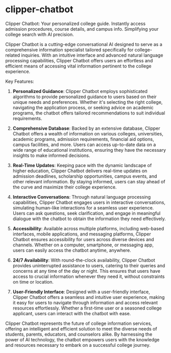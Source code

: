 # clipper-chatbot
Clipper Chatbot: Your personalized college guide. Instantly access admission procedures, course details, and campus info. Simplifying your college search with AI precision.


Clipper Chatbot is a cutting-edge conversational AI designed to serve as a comprehensive information specialist tailored specifically for college-related inquiries. With an intuitive interface and advanced natural language processing capabilities, Clipper Chatbot offers users an effortless and efficient means of accessing vital information pertinent to the college experience.

Key Features:

1. **Personalized Guidance**: Clipper Chatbot employs sophisticated algorithms to provide personalized guidance to users based on their unique needs and preferences. Whether it's selecting the right college, navigating the application process, or seeking advice on academic programs, the chatbot offers tailored recommendations to suit individual requirements.

2. **Comprehensive Database**: Backed by an extensive database, Clipper Chatbot offers a wealth of information on various colleges, universities, academic programs, admission requirements, financial aid options, campus facilities, and more. Users can access up-to-date data on a wide range of educational institutions, ensuring they have the necessary insights to make informed decisions.

3. **Real-Time Updates**: Keeping pace with the dynamic landscape of higher education, Clipper Chatbot delivers real-time updates on admission deadlines, scholarship opportunities, campus events, and other relevant information. By staying informed, users can stay ahead of the curve and maximize their college experience.

4. **Interactive Conversations**: Through natural language processing capabilities, Clipper Chatbot engages users in interactive conversations, simulating human-like interactions for a seamless user experience. Users can ask questions, seek clarification, and engage in meaningful dialogue with the chatbot to obtain the information they need effectively.

5. **Accessibility**: Available across multiple platforms, including web-based interfaces, mobile applications, and messaging platforms, Clipper Chatbot ensures accessibility for users across diverse devices and channels. Whether on a computer, smartphone, or messaging app, users can easily access the chatbot anytime, anywhere.

6. **24/7 Availability**: With round-the-clock availability, Clipper Chatbot provides uninterrupted assistance to users, catering to their queries and concerns at any time of the day or night. This ensures that users have access to crucial information whenever they need it, without constraints on time or location.

7. **User-Friendly Interface**: Designed with a user-friendly interface, Clipper Chatbot offers a seamless and intuitive user experience, making it easy for users to navigate through information and access relevant resources effortlessly. Whether a first-time user or a seasoned college applicant, users can interact with the chatbot with ease.

Clipper Chatbot represents the future of college information services, offering an intelligent and efficient solution to meet the diverse needs of students, parents, educators, and counselors alike. By harnessing the power of AI technology, the chatbot empowers users with the knowledge and resources necessary to embark on a successful college journey.
